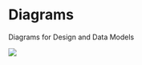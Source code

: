 # Diagrams
Diagrams for Design and Data Models

<img src="http://yuml.me/diagram/scruffy/class/[Params]->[Config], [Config]->[Game], [MapLoader]<-[Game], [ScreenLoader]<-[Game], [Game]->[Renderer], [Renderer]->[SubRenderer]" >
